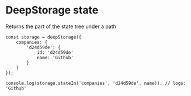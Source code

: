 # DeepStorage state

Returns the part of the state tree under a path

```
const storage = deepStorage({
    companies: {
        'd24d59de': {
            id: 'd24d59de'
            name: 'Github'
        }
    }
});

console.log(storage.stateIn('companies', 'd24d59de', name)); // logs: 'Github'
```



